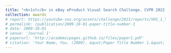 ```yaml
---
title: "<b>1st</b> in eBay eProduct Visual Search Challenge. CVPR 2022."
collection: awards
# report: https://youtube-vos.org/assets/challenge/2021/reports/VOS_1_Yang.pdf
# permalink: /publication/2009-10-01-paper-title-number-1
# date: 2009-10-01
# venue: 'Journal 1'
# paperurl: 'http://academicpages.github.io/files/paper1.pdf'
# citation: 'Your Name, You. (2009). &quot;Paper Title Number 1.&quot; <i>Journal 1</i>. 1(1).'
---
```

